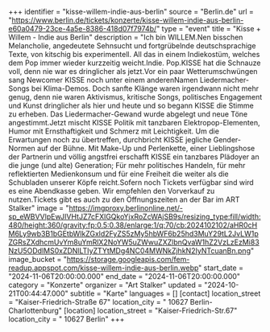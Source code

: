 +++
identifier = "kisse-willem-indie-aus-berlin"
source = "Berlin.de"
url = "https://www.berlin.de/tickets/konzerte/kisse-willem-indie-aus-berlin-e60a0479-23ce-4a5e-8386-418d07f7974b/"
type = "event"
title = "Kisse + Willem - Indie aus Berlin"
description = "Ich bin WILLEM.Nen bisschen Melancholie, angedeutete Sehnsucht und fortgrübelnde deutschsprachige Texte, von kitschig bis experimentell. All das in einem Indiekostüm, welches dem Pop immer wieder kurzzeitig weicht.Indie. Pop.KISSE hat die Schnauze voll, denn nie war es dringlicher als jetzt.Vor ein paar Wetterumschwüngen sang Newcomer KISSE noch unter einem anderenNamen Liedermacher-Songs bei Klima-Demos. Doch sanfte Klänge waren irgendwann nicht mehr genug, denn nie waren Aktivismus, kritische Songs, politisches Engagement und Kunst dringlicher als hier und heute und so begann KISSE die Stimme zu erheben. Das Liedermacher-Gewand wurde abgelegt und neue Töne angestimmt.Jetzt mischt KISSE Politik mit tanzbaren Elektropop-Elementen, Humor mit Ernsthaftigkeit und Schmerz mit Leichtigkeit. Um die Erwartungen noch zu übertreffen, durchbricht KISSE jegliche Gender-Normen auf der Bühne. Mit Make-Up und Perlenkette, einer Lieblingshose der Partnerin und völlig angstfrei erschafft KISSE ein tanzbares Plädoyer an die junge (und alte) Generation; Für mehr politisches Handeln, für mehr reflektierten Medienkonsum und für eine Freiheit die weiter als die Schubladen unserer Köpfe reicht.Sofern noch Tickets verfügbar sind wird es eine Abendkasse geben. Wir empfehlen den Vorverkauf zu nutzen.Tickets gibt es auch zu den Öffnungszeiten an der Bar im ART Stalker"
image = "https://imgproxy.berlinonline.net/-sp_eWBVVlpEwJIVHtJZ7cFXlGQkoYjxRoZcWAjSB9s/resizing_type:fill/width:480/height:360/gravity:fp:0.5:0.38/enlarge:1/q:70/cb:2024102102/aHR0cHM6Ly9wb3B1bGEtbWlkZGxld2FyZS5zMy5hbWF6b25hd3MuY29tL2JvLW1pZGRsZXdhcmUvYm8uYmRlX2NoYW5uZWwuZXZlbnQvaW1hZ2VzLzEzMi83NzU5ODdlMS0xZDNlLTIyZTYtMDg4NC04MWNkZjhkN2IyNTcuanBn.png"
image_bucket = "https://storage.googleapis.com/fem-readup.appspot.com/kisse-willem-indie-aus-berlin.webp"
start_date = "2024-11-06T20:00:00.000"
end_date = "2024-11-06T20:00:00.000"
category = "Konzerte"
organizer = "Art Stalker"
updated = "2024-10-21T00:44:47.000"
subtitle = "Karte"
languages = []
[contact]
location_street = "Kaiser-Friedrich-Straße 67"
location_city = " 10627 Berlin-Charlottenburg"
[location]
location_street = "Kaiser-Friedrich-Str.67"
location_city = " 10627 Berlin"
+++
